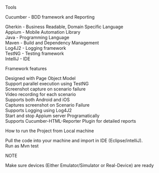 Tools

Cucumber - BDD framework and Reporting

Gherkin - Business Readable, Domain Specific Language  
Appium - Mobile Automation Library  
Java - Programming Language  
Maven - Build and Dependency Management  
Log4J2 - Logging framework  
TestNG - Testing framework  
IntelliJ - IDE


Framework features

Designed with Page Object Model   
Support parallel execution using TestNG  
Screenshot capture on scenario failure   
Video recording for each scenario   
Supports both Android and iOS  
Captures screenshot on Scenario Failure  
Supports Logging using Log4J2     
Start and stop Appium server Programatically   
Supports Cucumber-HTML-Reporter Plugin for detailed reports 

 
How to run the Project from Local machine  

Pull the code into your machine and import in IDE (Eclipse/intelliJ).   
Run as Mvn test


NOTE

Make sure devices (Either Emulator/Simulator or Real-Device) are ready
